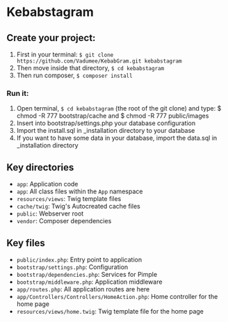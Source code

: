 # Kebabstagram



## Create your project:

1. First in your terminal: `$ git clone https://github.com/Vadumee/KebabGram.git kebabstagram`
2. Then move inside that directory, `$ cd kebabstagram`
3. Then run composer, `$ composer install`

### Run it:

1. Open terminal, `$ cd kebabstagram` (the root of the git clone) and type:
  $ chmod -R 777 bootstrap/cache
  and
  $ chmod -R 777 public/images
2. Insert into bootstrap/settings.php your database configuration
3. Import the install.sql in _installation directory to your database
4. If you want to have some data in your database, import the data.sql in _installation directory

## Key directories

* `app`: Application code
* `app`: All class files within the `App` namespace
* `resources/views`: Twig template files
* `cache/twig`: Twig's Autocreated cache files
* `public`: Webserver root
* `vendor`: Composer dependencies

## Key files

* `public/index.php`: Entry point to application
* `bootstrap/settings.php`: Configuration
* `bootstrap/dependencies.php`: Services for Pimple
* `bootstrap/middleware.php`: Application middleware
* `app/routes.php`: All application routes are here
* `app/Controllers/Controllers/HomeAction.php`: Home controller for the home page
* `resources/views/home.twig`: Twig template file for the home page
